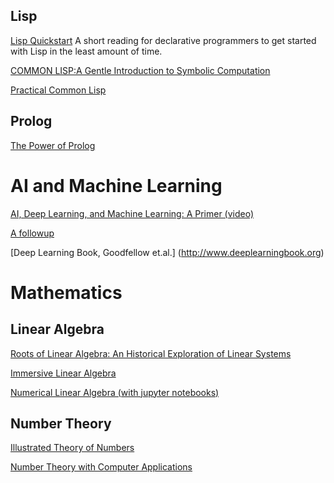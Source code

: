 ## Lisp
[Lisp Quickstart](https://cs.gmu.edu/~sean/lisp/LispTutorial.html#Lambda) A short reading for declarative programmers to get started with Lisp in the least amount of time.

[COMMON LISP:A Gentle Introduction to Symbolic Computation](https://www.cs.cmu.edu/~dst/LispBook/book.pdf)

[Practical Common Lisp](http://www.gigamonkeys.com/book/)

## Prolog
[The Power of Prolog](https://www.metalevel.at/prolog)

# AI and Machine Learning
[AI, Deep Learning, and Machine Learning: A Primer (video)](https://a16z.com/2016/06/10/ai-deep-learning-machines/)

[A followup](http://aiplaybook.a16z.com)

[Deep Learning Book, Goodfellow et.al.] (http://www.deeplearningbook.org)

# Mathematics

## Linear Algebra
[Roots of Linear Algebra: An Historical Exploration of Linear Systems](http://iola.math.vt.edu/media/pubs/Andrews-Larson_2015.pdf)

[Immersive Linear Algebra](http://immersivemath.com/ila/index.html)

[Numerical Linear Algebra (with jupyter notebooks)](https://nbviewer.jupyter.org/github/fastai/numerical-linear-algebra/blob/master/nbs/0.%20Course%20Logistics.ipynb#Intro)

## Number Theory
[Illustrated Theory of Numbers](http://illustratedtheoryofnumbers.com/prog.html)

[Number Theory with Computer Applications](http://www.math.columbia.edu/department/rama/book.html)
